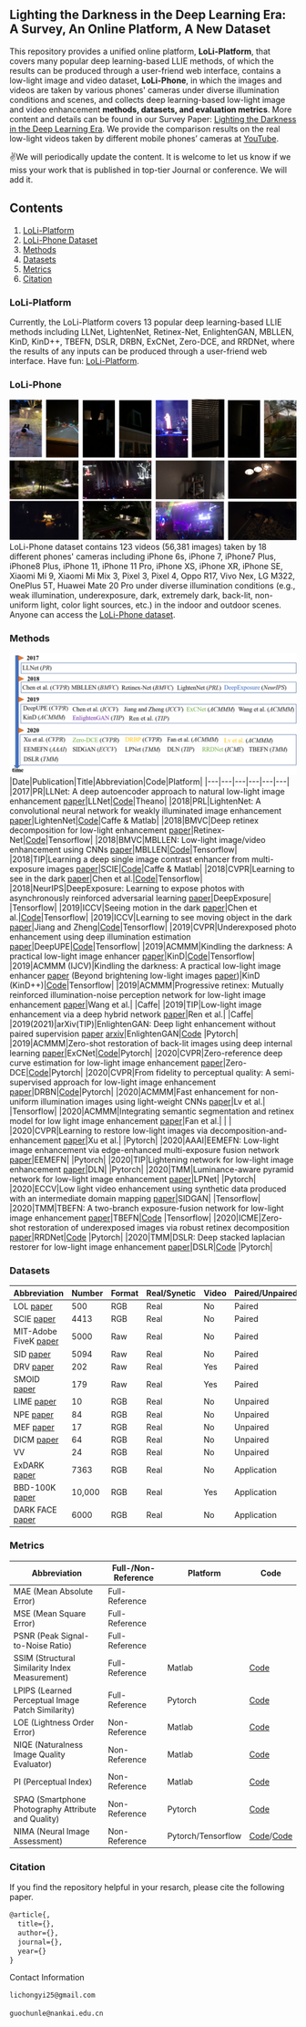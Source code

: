 ## Lighting the Darkness in the Deep Learning Era: A Survey, An Online Platform, A New Dataset
This repository provides a unified online platform, **LoLi-Platform**, that covers many popular deep learning-based LLIE methods, of which the results can be produced through a user-friend web interface, contains a low-light image and video dataset, **LoLi-Phone**, in which the images and videos are taken by various phones' cameras under diverse illumination conditions and scenes, and collects deep learning-based low-light image and video enhancement **methods, datasets, and evaluation metrics**. More content and details can be found in our Survey Paper: [Lighting the Darkness in the Deep Learning Era](). We provide the comparison results on the real low-light videos taken by different mobile phones’ cameras at [YouTube](https://www.youtube.com/watch?v=Elo9TkrG5Oo).

✌We will periodically update the content.  It is welcome to let us know if we miss your work that is published in top-tier Journal or conference. We will add it.


## Contents
1. [LoLi-Platform](#DarkPlatform)
3. [LoLi-Phone Dataset](#LLIVPhone)
4. [Methods](#Methods)
5. [Datasets](#Datasets)
6. [Metrics](#Metrics)
7. [Citation](#Citation)

### LoLi-Platform
Currently, the LoLi-Platform covers 13 popular deep learning-based LLIE methods including LLNet, LightenNet, Retinex-Net, EnlightenGAN, MBLLEN, KinD, KinD++, TBEFN, DSLR, DRBN, ExCNet, Zero-DCE, and  RRDNet,  where the results of any inputs can be produced through a user-friend web interface. Have fun: [LoLi-Platform]().

### LoLi-Phone
![Overview](/dataset_samples.png)
LoLi-Phone dataset contains 123 videos (56,381 images) taken by 18 different phones' cameras including iPhone 6s, iPhone 7, iPhone7 Plus, iPhone8 Plus, iPhone 11, iPhone 11 Pro, iPhone XS, iPhone XR, iPhone SE, Xiaomi Mi 9, Xiaomi Mi Mix 3, Pixel 3, Pixel 4,  Oppo R17, Vivo Nex, LG M322, OnePlus 5T, Huawei Mate 20 Pro under diverse illumination conditions (e.g., weak illumination, underexposure, dark, extremely dark, back-lit, non-uniform light, color light sources, etc.) in the indoor and outdoor scenes. Anyone can access the [LoLi-Phone dataset](). 

### Methods
![Overview](/chronology.png)
|Date|Publication|Title|Abbreviation|Code|Platform|
|---|---|---|---|---|---|
|2017|PR|LLNet: A deep autoencoder approach to natural low-light image enhancement [paper](https://www.sciencedirect.com/science/article/abs/pii/S003132031630125X)|LLNet|[Code](https://github.com/kglore/llnet_color)|Theano|
|2018|PRL|LightenNet: A convolutional neural network for weakly illuminated image enhancement [paper](https://www.sciencedirect.com/science/article/abs/pii/S0167865518300163)|LightenNet|[Code](https://li-chongyi.github.io/proj_lowlight.html)|Caffe & Matlab|
|2018|BMVC|Deep retinex decomposition for low-light enhancement [paper](https://arxiv.org/abs/1808.04560)|Retinex-Net|[Code](https://github.com/weichen582/RetinexNet)|Tensorflow|
|2018|BMVC|MBLLEN: Low-light image/video enhancement using CNNs [paper](http://bmvc2018.org/contents/papers/0700.pdf)|MBLLEN|[Code](https://github.com/Lvfeifan/MBLLEN)|Tensorflow|
|2018|TIP|Learning a deep single image contrast enhancer from multi-exposure images [paper](https://ieeexplore.ieee.org/abstract/document/8259342/)|SCIE|[Code](https://github.com/csjcai/SICE)|Caffe & Matlab|
|2018|CVPR|Learning to see in the dark [paper](https://openaccess.thecvf.com/content_cvpr_2018/html/Chen_Learning_to_See_CVPR_2018_paper.html)|Chen et al.|[Code](https://github.com/cchen156/Learning-to-See-in-the-Dark)|Tensorflow|
|2018|NeurIPS|DeepExposure: Learning to expose photos with asynchronously reinforced adversarial learning [paper](https://dl.acm.org/doi/abs/10.5555/3326943.3327142)|DeepExposure| |Tensorflow|
|2019|ICCV|Seeing motion in the dark [paper](https://openaccess.thecvf.com/content_ICCV_2019/html/Chen_Seeing_Motion_in_the_Dark_ICCV_2019_paper.html)|Chen et al.|[Code](https://github.com/cchen156/Seeing-Motion-in-the-Dark)|Tensorflow|
|2019|ICCV|Learning to see moving object in the dark [paper](https://openaccess.thecvf.com/content_ICCV_2019/html/Jiang_Learning_to_See_Moving_Objects_in_the_Dark_ICCV_2019_paper.html)|Jiang and Zheng|[Code](https://github.com/MichaelHYJiang)|Tensorflow|
|2019|CVPR|Underexposed photo enhancement using deep illumination estimation [paper](https://openaccess.thecvf.com/content_CVPR_2019/html/Wang_Underexposed_Photo_Enhancement_Using_Deep_Illumination_Estimation_CVPR_2019_paper.html)|DeepUPE|[Code](https://github.com/Jia-Research-Lab/DeepUPE)|Tensorflow|
|2019|ACMMM|Kindling the darkness: A practical low-light image enhancer [paper](https://dl.acm.org/doi/abs/10.1145/3343031.3350926)|KinD|[Code](https://github.com/zhangyhuaee/KinD)|Tensorflow|
|2019|ACMMM (IJCV)|Kindling the darkness: A practical low-light image enhancer [paper](https://dl.acm.org/doi/abs/10.1145/3343031.3350926) (Beyond brightening low-light images [paper](https://link.springer.com/article/10.1007/s11263-020-01407-x))|KinD (KinD++)|[Code](https://github.com/zhangyhuaee/KinD)|Tensorflow|
|2019|ACMMM|Progressive retinex: Mutually reinforced illumination-noise perception network for low-light image enhancement [paper](https://dl.acm.org/doi/abs/10.1145/3343031.3350983)|Wang et al.| |Caffe|
|2019|TIP|Low-light image enhancement via a deep hybrid network [paper](https://ieeexplore.ieee.org/abstract/document/8692732/)|Ren et al.| |Caffe|
|2019(2021)|arXiv(TIP)|EnlightenGAN: Deep light enhancement without paired supervision [paper](https://ieeexplore.ieee.org/abstract/document/9334429/)  [arxiv](https://arxiv.org/pdf/1906.06972.pdf)|EnlightenGAN|[Code](https://github.com/VITA-Group/EnlightenGAN) |Pytorch|
|2019|ACMMM|Zero-shot restoration of back-lit images using deep internal learning [paper](https://dl.acm.org/doi/abs/10.1145/3343031.3351069)|ExCNet|[Code](https://cslinzhang.github.io/ExCNet/)|Pytorch|
|2020|CVPR|Zero-reference deep curve estimation for low-light image enhancement [paper](https://openaccess.thecvf.com/content_CVPR_2020/html/Guo_Zero-Reference_Deep_Curve_Estimation_for_Low-Light_Image_Enhancement_CVPR_2020_paper.html)|Zero-DCE|[Code](https://github.com/Li-Chongyi/Zero-DCE)|Pytorch|
|2020|CVPR|From fidelity to perceptual quality: A semi-supervised approach for low-light image enhancement [paper](https://openaccess.thecvf.com/content_CVPR_2020/html/Yang_From_Fidelity_to_Perceptual_Quality_A_Semi-Supervised_Approach_for_Low-Light_CVPR_2020_paper.html)|DRBN|[Code](https://github.com/flyywh/CVPR-2020-Semi-Low-Light)|Pytorch|
|2020|ACMMM|Fast enhancement for non-uniform illumination images using light-weight CNNs [paper](https://dl.acm.org/doi/abs/10.1145/3394171.3413925)|Lv et al.| |Tensorflow|
|2020|ACMMM|Integrating semantic segmentation and retinex model for low light image enhancement [paper](https://dl.acm.org/doi/abs/10.1145/3394171.3413757)|Fan et al.| | |
|2020|CVPR|Learning to restore low-light images via decomposition-and-enhancement [paper](https://openaccess.thecvf.com/content_CVPR_2020/html/Xu_Learning_to_Restore_Low-Light_Images_via_Decomposition-and-Enhancement_CVPR_2020_paper.html)|Xu et al.| |Pytorch|
|2020|AAAI|EEMEFN: Low-light image enhancement via edge-enhanced multi-exposure fusion network [paper](https://ojs.aaai.org/index.php/AAAI/article/view/7013)|EEMEFN| |Pytorch|
|2020|TIP|Lightening network for low-light image enhancement [paper](https://ieeexplore.ieee.org/abstract/document/9141197)|DLN| |Pytorch|
|2020|TMM|Luminance-aware pyramid network for low-light image enhancement [paper](https://ieeexplore.ieee.org/abstract/document/9186194)|LPNet| |Pytorch|
|2020|ECCV|Low light video enhancement using synthetic data produced with an intermediate domain mapping [paper](https://link.springer.com/chapter/10.1007/978-3-030-58601-0_7)|SIDGAN| |Tensorflow|
|2020|TMM|TBEFN: A two-branch exposure-fusion network for low-light image enhancement [paper](https://ieeexplore.ieee.org/abstract/document/9261119/)|TBEFN|[Code](https://github.com/lukun199/TBEFN) |Tensorflow|
|2020|ICME|Zero-shot restoration of underexposed images via robust retinex decomposition [paper](https://ieeexplore.ieee.org/abstract/document/9102962/)|RRDNet|[Code](https://aaaaangel.github.io/RRDNet-Homepage) |Pytorch|
|2020|TMM|DSLR: Deep stacked laplacian restorer for low-light image enhancement [paper](https://ieeexplore.ieee.org/abstract/document/9264763/)|DSLR|[Code](https://github.com/SeokjaeLIM/DSLR-release) |Pytorch|


### Datasets
|Abbreviation|Number|Format|Real/Synetic|Video|Paired/Unpaired/Application|Dataset|
|---|---|---|---|---|---|---|
|LOL [paper](https://arxiv.org/abs/1808.04560)|500|RGB|Real|No|Paired|[Dataset](https://daooshee.github.io/BMVC2018website/)|
|SCIE [paper](https://ieeexplore.ieee.org/abstract/document/8259342/)|4413|RGB|Real|No|Paired|[Dataset](https://github.com/csjcai/SICE)|
|MIT-Adobe FiveK [paper](http://people.csail.mit.edu/vladb/photoadjust/db_imageadjust.pdf)|5000|Raw|Real|No|Paired|[Dataset](https://data.csail.mit.edu/graphics/fivek/)|
|SID [paper](https://openaccess.thecvf.com/content_cvpr_2018/html/Chen_Learning_to_See_CVPR_2018_paper.html)|5094|Raw|Real|No|Paired|[Dataset](https://github.com/cchen156/Learning-to-See-in-the-Dark)|
|DRV [paper](https://openaccess.thecvf.com/content_ICCV_2019/html/Chen_Seeing_Motion_in_the_Dark_ICCV_2019_paper.html)|202|Raw|Real|Yes|Paired|[Dataset](https://github.com/cchen156/Seeing-Motion-in-the-Dark) |
|SMOID [paper](https://openaccess.thecvf.com/content_ICCV_2019/html/Jiang_Learning_to_See_Moving_Objects_in_the_Dark_ICCV_2019_paper.html)|179|Raw|Real|Yes|Paired|[Dataset](https://github.com/MichaelHYJiang) |
|LIME [paper](https://ieeexplore.ieee.org/abstract/document/7782813)|10|RGB|Real|No|Unpaired|[Dataset](https://drive.google.com/file/d/0BwVzAzXoqrSXb3prWUV1YzBjZzg/view)|
|NPE [paper](https://ieeexplore.ieee.org/abstract/document/6512558)|84|RGB|Real|No|Unpaired|[Dataset](https://drive.google.com/drive/folders/1lp6m5JE3kf3M66Dicbx5wSnvhxt90V4T)|
|MEF [paper](https://ieeexplore.ieee.org/abstract/document/7120119)|17|RGB|Real|No|Unpaired|[Dataset](https://drive.google.com/drive/folders/1lp6m5JE3kf3M66Dicbx5wSnvhxt90V4T)|
|DICM [paper](https://ieeexplore.ieee.org/abstract/document/6467022)|64|RGB|Real|No|Unpaired|[Dataset](https://drive.google.com/drive/folders/1lp6m5JE3kf3M66Dicbx5wSnvhxt90V4T)|
|VV|24|RGB|Real|No|Unpaired|[Dataset](https://drive.google.com/drive/folders/1lp6m5JE3kf3M66Dicbx5wSnvhxt90V4T)|
|ExDARK [paper](https://www.sciencedirect.com/science/article/abs/pii/S1077314218304296)|7363|RGB|Real|No|Application|[Dataset](https://github.com/cs-chan/Exclusively-Dark-Image-Dataset)|
|BBD-100K [paper](https://udparty.com/php/upload/20180627/153006477668ddb6563df254a8.pdf)|10,000|RGB|Real|Yes|Application|[Dataset](https://bdd-data.berkeley.edu/)|
|DARK FACE [paper](https://arxiv.org/abs/1904.04474)|6000|RGB|Real|No|Application|[Dataset](https://flyywh.github.io/CVPRW2019LowLight/)|


### Metrics
|Abbreviation|Full-/Non-Reference|Platform|Code|
|---|---|---|---|
|MAE (Mean Absolute Error)|Full-Reference| | |
|MSE (Mean Square Error)|Full-Reference| | |
|PSNR (Peak Signal-to-Noise Ratio)|Full-Reference| | |
|SSIM (Structural Similarity Index Measurement)|Full-Reference|Matlab|[Code](http://www.cns.nyu.edu/~lcv/ssim/ssim_index.m) |
|LPIPS (Learned Perceptual Image Patch Similarity)|Full-Reference|Pytorch|[Code](https://github.com/richzhang/PerceptualSimilarity) |
|LOE (Lightness Order Error)|Non-Reference|Matlab|[Code](https://drive.google.com/drive/folders/0B3YzCh6G4aubLUhQMzdzR05nSDg?usp=sharing) |
|NIQE (Naturalness Image Quality Evaluator)|Non-Reference|Matlab|[Code](https://github.com/utlive/niqe)|
|PI (Perceptual Index)|Non-Reference|Matlab|[Code](https://github.com/chaoma99/sr-metric)|
|SPAQ (Smartphone Photography Attribute and Quality)|Non-Reference|Pytorch|[Code](https://github.com/h4nwei/SPAQ)|
|NIMA (Neural Image Assessment)|Non-Reference|Pytorch/Tensorflow|[Code](https://github.com/kentsyx/Neural-IMage-Assessment)/[Code](https://github.com/titu1994/neural-image-assessment)|

### Citation
If you find the repository helpful in your resarch, please cite the following paper.
```
@article{,
  title={},
  author={},
  journal={},
  year={}
}

```

Contact Information
```
lichongyi25@gmail.com

guochunle@nankai.edu.cn
```
